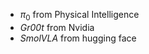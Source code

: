 - $\pi_0$ from Physical Intelligence
- $\textit{Gr00t}$ from Nvidia
- $\textit{SmolVLA}$ from hugging face


